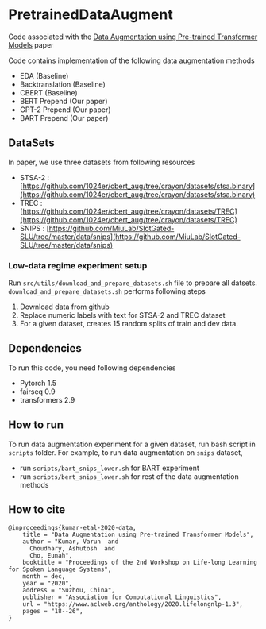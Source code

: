# PretrainedDataAugment

Code associated with the [Data Augmentation using Pre-trained Transformer Models](https://www.aclweb.org/anthology/2020.lifelongnlp-1.3.pdf) paper

Code contains implementation of the following data augmentation methods 
- EDA (Baseline)
- Backtranslation  (Baseline)
- CBERT (Baseline)
- BERT Prepend (Our paper)
- GPT-2 Prepend (Our paper)
- BART Prepend (Our paper)

## DataSets 

In paper, we use three datasets from following resources 
 - STSA-2 : [https://github.com/1024er/cbert_aug/tree/crayon/datasets/stsa.binary](https://github.com/1024er/cbert_aug/tree/crayon/datasets/stsa.binary)
 - TREC : [https://github.com/1024er/cbert_aug/tree/crayon/datasets/TREC](https://github.com/1024er/cbert_aug/tree/crayon/datasets/TREC)
 - SNIPS : [https://github.com/MiuLab/SlotGated-SLU/tree/master/data/snips](https://github.com/MiuLab/SlotGated-SLU/tree/master/data/snips)

### Low-data regime experiment setup  
Run `src/utils/download_and_prepare_datasets.sh` file to prepare all datsets.  
`download_and_prepare_datasets.sh` performs following steps
1. Download data from github 
2. Replace numeric labels with text for STSA-2 and TREC dataset
3. For a given dataset, creates 15 random splits of train and dev data.

## Dependencies 
 
To run this code, you need following dependencies 
- Pytorch 1.5
- fairseq 0.9 
- transformers 2.9 

## How to run 
To run data augmentation experiment for a given dataset, run bash script in `scripts` folder.
For example, to run data augmentation on `snips` dataset, 
 - run `scripts/bart_snips_lower.sh`  for BART experiment 
 - run `scripts/bert_snips_lower.sh` for rest of the data augmentation methods 


## How to cite 
```{bibtex}
@inproceedings{kumar-etal-2020-data,
    title = "Data Augmentation using Pre-trained Transformer Models",
    author = "Kumar, Varun  and
      Choudhary, Ashutosh  and
      Cho, Eunah",
    booktitle = "Proceedings of the 2nd Workshop on Life-long Learning for Spoken Language Systems",
    month = dec,
    year = "2020",
    address = "Suzhou, China",
    publisher = "Association for Computational Linguistics",
    url = "https://www.aclweb.org/anthology/2020.lifelongnlp-1.3",
    pages = "18--26",
}
```
   


